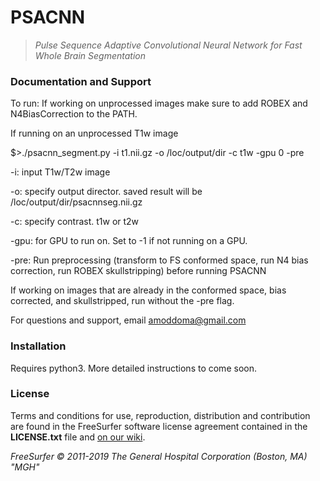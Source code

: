 # PSACNN

>*Pulse Sequence Adaptive Convolutional Neural Network for Fast Whole Brain Segmentation*

### Documentation and Support
To run: 
If working on unprocessed images make sure to add ROBEX and N4BiasCorrection to the PATH.

If running on an unprocessed T1w image 

$>./psacnn_segment.py  -i t1.nii.gz -o /loc/output/dir  -c t1w -gpu 0 -pre


-i: input T1w/T2w image

-o: specify output director. saved result will be /loc/output/dir/psacnnseg.nii.gz

-c: specify contrast. t1w or t2w

-gpu: for GPU to run on. Set to -1 if not running on a GPU.

-pre: Run preprocessing (transform to FS conformed space, run N4 bias correction, run ROBEX skullstripping) before running PSACNN


If working on images that are already in the conformed space, bias corrected, and skullstripped, run without the -pre flag.


For questions and support, email amoddoma@gmail.com

### Installation
Requires python3. More detailed instructions to come soon.

### License

Terms and conditions for use, reproduction, distribution and contribution are found in the FreeSurfer software license agreement contained in the **LICENSE.txt** file and [on our wiki](https://surfer.nmr.mgh.harvard.edu/fswiki/FreeSurferSoftwareLicense).

*FreeSurfer © 2011-2019 The General Hospital Corporation (Boston, MA) "MGH"*
